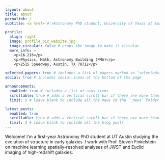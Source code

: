 ```yaml
---
layout: about
title: about
permalink: /
subtitle: <a href='#'>Astronomy PhD student, University of Texas at Austin</a>

profile:
  align: right
  image: profile_pic_website.jpg
  image_circular: false # crops the image to make it circular
  more_info: >
    <p>16.216</p>
    <p>Physics, Math, Astronomy Building (PMA)</p>
    <p>2515 Speedway, Austin, TX 78712</p>

selected_papers: true # includes a list of papers marked as "selected={true}"
social: true # includes social icons at the bottom of the page

announcements:
  enabled: true # includes a list of news items
  scrollable: true # adds a vertical scroll bar if there are more than 3 news items
  limit: 5 # leave blank to include all the news in the `_news` folder

latest_posts:
  enabled: true
  scrollable: true # adds a vertical scroll bar if there are more than 3 new posts items
  limit: 3 # leave blank to include all the blog posts
---
```


Welcome! I'm a first-year Astronomy PhD student at UT Austin studying the evolution of structure in early galaxies. I work with Prof. Steven Finkelstein on machine learning spatially-resolved analyses of JWST and Euclid imaging of high-redshift galaxies. 

